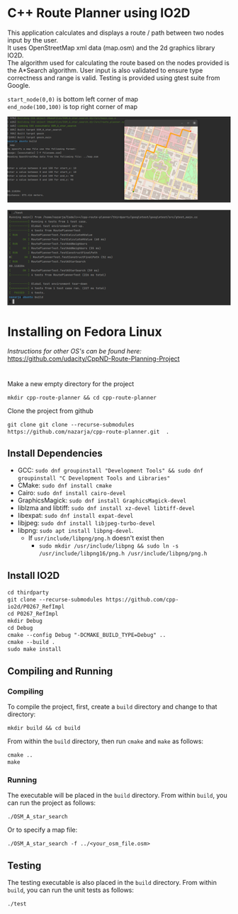 # C++ Route Planner using IO2D

This application calculates and displays a route / path between two nodes input by the user.  
It uses OpenStreetMap xml data (map.osm) and the 2d graphics library IO2D.  
The algorithm used for calculating the route based on the nodes provided is the A*Search algorithm.
User input is also validated to ensure type correctness and range is valid.
Testing is provided using gtest suite from Google.


`start_node(0,0)` is bottom left corner of map  
`end_node(100,100)` is top right corner of map

![completed route map](img/completed-route.png?raw=true "Completed Route Map")


![test completed](img/tests-complete.png?raw=true "Completed Tests")


# Installing on Fedora Linux

_Instructions for other OS's can be found here:_  
https://github.com/udacity/CppND-Route-Planning-Project

#

Make a new empty directory for the project
````
mkdir cpp-route-planner && cd cpp-route-planner
````

Clone the project from github
````
git clone git clone --recurse-submodules https://github.com/nazarja/cpp-route-planner.git  .
````

## Install Dependencies

- GCC: `sudo dnf groupinstall "Development Tools" && sudo dnf groupinstall "C Development Tools and Libraries"`
- CMake: `sudo dnf install cmake`
- Cairo: `sudo dnf install cairo-devel `
- GraphicsMagick: `sudo dnf install GraphicsMagick-devel`
- liblzma and libtiff: `sudo dnf install xz-devel libtiff-devel`
- libexpat: `sudo dnf install expat-devel`
- libjpeg: `sudo dnf install libjpeg-turbo-devel`
- libpng: `sudo apt install libpng-devel`. 
  - If `usr/include/libpng/png.h` doesn't exist then
    - `sudo mkdir /usr/include/libpng && sudo ln -s /usr/include/libpng16/png.h /usr/include/libpng/png.h`


## Install IO2D

````
cd thirdparty
git clone --recurse-submodules https://github.com/cpp-io2d/P0267_RefImpl
cd P0267_RefImpl
mkdir Debug
cd Debug
cmake --config Debug "-DCMAKE_BUILD_TYPE=Debug" ..
cmake --build .
sudo make install
````

## Compiling and Running

### Compiling
To compile the project, first, create a `build` directory and change to that directory:
```
mkdir build && cd build
```
From within the `build` directory, then run `cmake` and `make` as follows:
```
cmake ..
make
```
### Running
The executable will be placed in the `build` directory. From within `build`, you can run the project as follows:
```
./OSM_A_star_search
```
Or to specify a map file:
```
./OSM_A_star_search -f ../<your_osm_file.osm>
```

## Testing

The testing executable is also placed in the `build` directory. From within `build`, you can run the unit tests as follows:
```
./test
```

